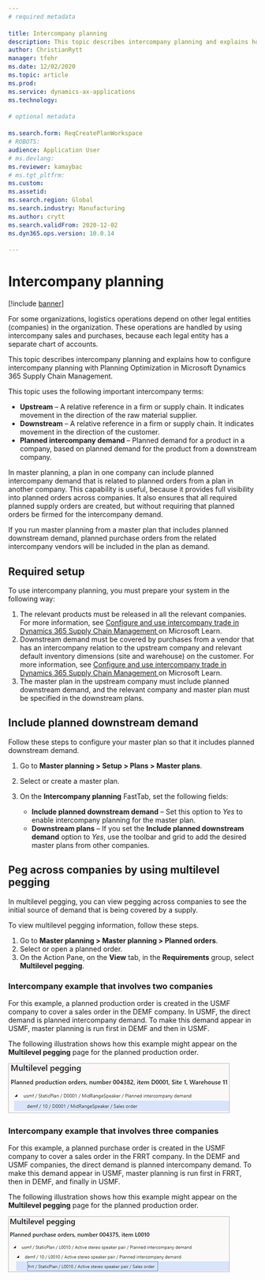 ```yaml
---
# required metadata

title: Intercompany planning
description: This topic describes intercompany planning and explains how to configure intercompany planning with Planning Optimization in Microsoft Dynamics 365 Supply Chain Management.
author: ChristianRytt
manager: tfehr
ms.date: 12/02/2020
ms.topic: article
ms.prod: 
ms.service: dynamics-ax-applications
ms.technology: 

# optional metadata

ms.search.form: ReqCreatePlanWorkspace
# ROBOTS: 
audience: Application User
# ms.devlang: 
ms.reviewer: kamaybac
# ms.tgt_pltfrm: 
ms.custom: 
ms.assetid: 
ms.search.region: Global
ms.search.industry: Manufacturing
ms.author: crytt
ms.search.validFrom: 2020-12-02
ms.dyn365.ops.version: 10.0.14

---
```

# Intercompany planning

[!include [banner](../../includes/banner.md)]

For some organizations, logistics operations depend on other legal entities (companies) in the organization. These operations are handled by using intercompany sales and purchases, because each legal entity has a separate chart of accounts.

This topic describes intercompany planning and explains how to configure intercompany planning with Planning Optimization in Microsoft Dynamics 365 Supply Chain Management.

This topic uses the following important intercompany terms:

- **Upstream** – A relative reference in a firm or supply chain. It indicates movement in the direction of the raw material supplier.
- **Downstream** – A relative reference in a firm or supply chain. It indicates movement in the direction of the customer.
- **Planned intercompany demand** – Planned demand for a product in a company, based on planned demand for the product from a downstream company.

In master planning, a plan in one company can include planned intercompany demand that is related to planned orders from a plan in another company. This capability is useful, because it provides full visibility into planned orders across companies. It also ensures that all required planned supply orders are created, but without requiring that planned orders be firmed for the intercompany demand.

If you run master planning from a master plan that includes planned downstream demand, planned purchase orders from the related intercompany vendors will be included in the plan as demand.

## Required setup

To use intercompany planning, you must prepare your system in the following way:

1. The relevant products must be released in all the relevant companies. For more information, see [Configure and use intercompany trade in Dynamics 365 Supply Chain Management ](https://docs.microsoft.com/learn/modules/configure-use-intercompany-trade-dyn365-supply-chain-mgmt/) on Microsoft Learn.
1. Downstream demand must be covered by purchases from a vendor that has an intercompany relation to the upstream company and relevant default inventory dimensions (site and warehouse) on the customer. For more information, see [Configure and use intercompany trade in Dynamics 365 Supply Chain Management ](https://docs.microsoft.com/learn/modules/configure-use-intercompany-trade-dyn365-supply-chain-mgmt/) on Microsoft Learn.
1. The master plan in the upstream company must include planned downstream demand, and the relevant company and master plan must be specified in the downstream plans.

## Include planned downstream demand

Follow these steps to configure your master plan so that it includes planned downstream demand.

1. Go to **Master planning \> Setup \> Plans \> Master plans**.
1. Select or create a master plan.
1. On the **Intercompany planning** FastTab, set the following fields:

    - **Include planned downstream demand** – Set this option to *Yes* to enable intercompany planning for the master plan.
    - **Downstream plans** – If you set the **Include planned downstream demand** option to *Yes*, use the toolbar and grid to add the desired master plans from other companies.

## Peg across companies by using multilevel pegging

In multilevel pegging, you can view pegging across companies to see the initial source of demand that is being covered by a supply.

To view multilevel pegging information, follow these steps.

1. Go to **Master planning \> Master planning \> Planned orders**.
1. Select or open a planned order.
1. On the Action Pane, on the **View** tab, in the **Requirements** group, select **Multilevel pegging**.

### Intercompany example that involves two companies

For this example, a planned production order is created in the USMF company to cover a sales order in the DEMF company. In USMF, the direct demand is planned intercompany demand. To make this demand appear in USMF, master planning is run first in DEMF and then in USMF.

The following illustration shows how this example might appear on the **Multilevel pegging** page for the planned production order.

![Intercompany example that involves two companies](media/IntercompanyPlanning1.png)

### Intercompany example that involves three companies

For this example, a planned purchase order is created in the USMF company to cover a sales order in the FRRT company. In the DEMF and USMF companies, the direct demand is planned intercompany demand. To make this demand appear in USMF, master planning is run first in FRRT, then in DEMF, and finally in USMF.

The following illustration shows how this example might appear on the **Multilevel pegging** page for the planned production order.

![Intercompany example that involves three companies](media/IntercompanyPlanning2.png)
